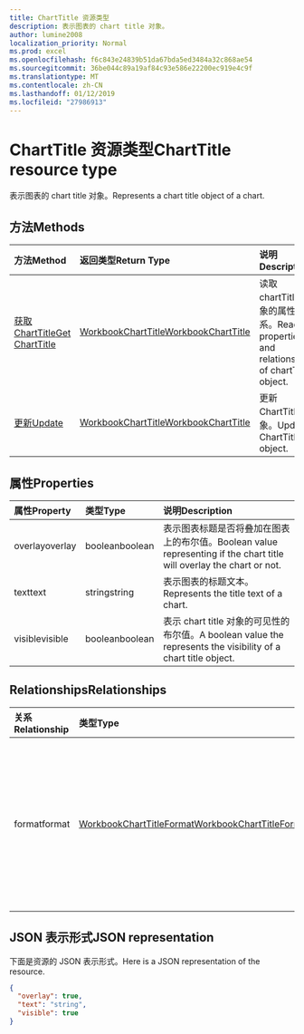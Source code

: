 ```yaml
---
title: ChartTitle 资源类型
description: 表示图表的 chart title 对象。
author: lumine2008
localization_priority: Normal
ms.prod: excel
ms.openlocfilehash: f6c843e24839b51da67bda5ed3484a32c868ae54
ms.sourcegitcommit: 36be044c89a19af84c93e586e22200ec919e4c9f
ms.translationtype: MT
ms.contentlocale: zh-CN
ms.lasthandoff: 01/12/2019
ms.locfileid: "27986913"
---
```

# <a name="charttitle-resource-type"></a><span data-ttu-id="eb7fc-103">ChartTitle 资源类型</span><span class="sxs-lookup"><span data-stu-id="eb7fc-103">ChartTitle resource type</span></span>

<span data-ttu-id="eb7fc-104">表示图表的 chart title 对象。</span><span class="sxs-lookup"><span data-stu-id="eb7fc-104">Represents a chart title object of a chart.</span></span>


## <a name="methods"></a><span data-ttu-id="eb7fc-105">方法</span><span class="sxs-lookup"><span data-stu-id="eb7fc-105">Methods</span></span>

| <span data-ttu-id="eb7fc-106">方法</span><span class="sxs-lookup"><span data-stu-id="eb7fc-106">Method</span></span>           | <span data-ttu-id="eb7fc-107">返回类型</span><span class="sxs-lookup"><span data-stu-id="eb7fc-107">Return Type</span></span>    |<span data-ttu-id="eb7fc-108">说明</span><span class="sxs-lookup"><span data-stu-id="eb7fc-108">Description</span></span>|
|:---------------|:--------|:----------|
|[<span data-ttu-id="eb7fc-109">获取 ChartTitle</span><span class="sxs-lookup"><span data-stu-id="eb7fc-109">Get ChartTitle</span></span>](../api/charttitle-get.md) | [<span data-ttu-id="eb7fc-110">WorkbookChartTitle</span><span class="sxs-lookup"><span data-stu-id="eb7fc-110">WorkbookChartTitle</span></span>](charttitle.md) |<span data-ttu-id="eb7fc-111">读取 chartTitle 对象的属性和关系。</span><span class="sxs-lookup"><span data-stu-id="eb7fc-111">Read properties and relationships of chartTitle object.</span></span>|
|[<span data-ttu-id="eb7fc-112">更新</span><span class="sxs-lookup"><span data-stu-id="eb7fc-112">Update</span></span>](../api/charttitle-update.md) | [<span data-ttu-id="eb7fc-113">WorkbookChartTitle</span><span class="sxs-lookup"><span data-stu-id="eb7fc-113">WorkbookChartTitle</span></span>](charttitle.md)    |<span data-ttu-id="eb7fc-114">更新 ChartTitle 对象。</span><span class="sxs-lookup"><span data-stu-id="eb7fc-114">Update ChartTitle object.</span></span> |

## <a name="properties"></a><span data-ttu-id="eb7fc-115">属性</span><span class="sxs-lookup"><span data-stu-id="eb7fc-115">Properties</span></span>
| <span data-ttu-id="eb7fc-116">属性</span><span class="sxs-lookup"><span data-stu-id="eb7fc-116">Property</span></span>     | <span data-ttu-id="eb7fc-117">类型</span><span class="sxs-lookup"><span data-stu-id="eb7fc-117">Type</span></span>   |<span data-ttu-id="eb7fc-118">说明</span><span class="sxs-lookup"><span data-stu-id="eb7fc-118">Description</span></span>|
|:---------------|:--------|:----------|
|<span data-ttu-id="eb7fc-119">overlay</span><span class="sxs-lookup"><span data-stu-id="eb7fc-119">overlay</span></span>|<span data-ttu-id="eb7fc-120">boolean</span><span class="sxs-lookup"><span data-stu-id="eb7fc-120">boolean</span></span>|<span data-ttu-id="eb7fc-121">表示图表标题是否将叠加在图表上的布尔值。</span><span class="sxs-lookup"><span data-stu-id="eb7fc-121">Boolean value representing if the chart title will overlay the chart or not.</span></span>|
|<span data-ttu-id="eb7fc-122">text</span><span class="sxs-lookup"><span data-stu-id="eb7fc-122">text</span></span>|<span data-ttu-id="eb7fc-123">string</span><span class="sxs-lookup"><span data-stu-id="eb7fc-123">string</span></span>|<span data-ttu-id="eb7fc-124">表示图表的标题文本。</span><span class="sxs-lookup"><span data-stu-id="eb7fc-124">Represents the title text of a chart.</span></span>|
|<span data-ttu-id="eb7fc-125">visible</span><span class="sxs-lookup"><span data-stu-id="eb7fc-125">visible</span></span>|<span data-ttu-id="eb7fc-126">boolean</span><span class="sxs-lookup"><span data-stu-id="eb7fc-126">boolean</span></span>|<span data-ttu-id="eb7fc-127">表示 chart title 对象的可见性的布尔值。</span><span class="sxs-lookup"><span data-stu-id="eb7fc-127">A boolean value the represents the visibility of a chart title object.</span></span>|

## <a name="relationships"></a><span data-ttu-id="eb7fc-128">Relationships</span><span class="sxs-lookup"><span data-stu-id="eb7fc-128">Relationships</span></span>
| <span data-ttu-id="eb7fc-129">关系</span><span class="sxs-lookup"><span data-stu-id="eb7fc-129">Relationship</span></span> | <span data-ttu-id="eb7fc-130">类型</span><span class="sxs-lookup"><span data-stu-id="eb7fc-130">Type</span></span>   |<span data-ttu-id="eb7fc-131">说明</span><span class="sxs-lookup"><span data-stu-id="eb7fc-131">Description</span></span>|
|:---------------|:--------|:----------|
|<span data-ttu-id="eb7fc-132">format</span><span class="sxs-lookup"><span data-stu-id="eb7fc-132">format</span></span>|[<span data-ttu-id="eb7fc-133">WorkbookChartTitleFormat</span><span class="sxs-lookup"><span data-stu-id="eb7fc-133">WorkbookChartTitleFormat</span></span>](charttitleformat.md)|<span data-ttu-id="eb7fc-p101">表示图表标题的格式，包括填充和字体格式。只读。</span><span class="sxs-lookup"><span data-stu-id="eb7fc-p101">Represents the formatting of a chart title, which includes fill and font formatting. Read-only.</span></span>|

## <a name="json-representation"></a><span data-ttu-id="eb7fc-136">JSON 表示形式</span><span class="sxs-lookup"><span data-stu-id="eb7fc-136">JSON representation</span></span>

<span data-ttu-id="eb7fc-137">下面是资源的 JSON 表示形式。</span><span class="sxs-lookup"><span data-stu-id="eb7fc-137">Here is a JSON representation of the resource.</span></span>

<!-- {
  "blockType": "resource",
  "baseType": "microsoft.graph.entity",
  "optionalProperties": [

  ],
  "@odata.type": "microsoft.graph.workbookChartTitle"
}-->

```json
{
  "overlay": true,
  "text": "string",
  "visible": true
}

```

<!-- uuid: 8fcb5dbc-d5aa-4681-8e31-b001d5168d79
2015-10-25 14:57:30 UTC -->
<!-- {
  "type": "#page.annotation",
  "description": "ChartTitle resource",
  "keywords": "",
  "section": "documentation",
  "tocPath": ""
}-->
